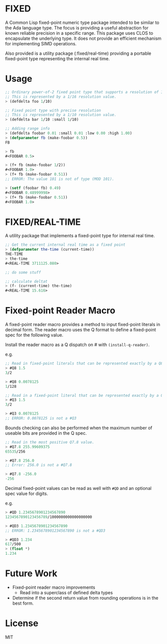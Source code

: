 FIXED
=====

A Common Lisp fixed-point numeric type package intended to be similar to the Ada language type.  The focus is providing a useful abstraction for known reliable precision in a specific range.  This package uses CLOS to encapsulate the underlying type.  It does not provide an efficient mechanism for implementing SIMD operations.

Also provided is a utility package (:fixed/real-time) providing a portable fixed-point type representing the internal real time.

Usage
=====

```lisp
;; Ordinary power-of-2 fixed point type that supports a resolution of 1/10.
;; This is represented by a 1/16 resolution value.
> (defdelta foo 1/10)

;; Fixed point type with precise resolution
;; This is represented by a 1/10 resolution value.
> (defdelta bar 1/10 :small 1/10)

;; Adding range info
> (defdelta foobar 0.01 :small 0.01 :low 0.00 :high 1.00)
> (defparameter fb (make-foobar 0.5))
FB

> fb
#<FOOBAR 0.5>

> (f+ fb (make-foobar 1/2))
#<FOOBAR 1.0>
> (f+ fb (make-foobar 0.51))
;; ERROR: The value 101 is not of type (MOD 101).

> (setf (foobar fb) 0.49)
#<FOOBAR 0.48999998>
> (f+ fb (make-foobar 0.51))
#<FOOBAR 1.0>
```

FIXED/REAL-TIME
===============

A utility package that implements a fixed-point type for internal real time.

```lisp
;; Get the current internal real time as a fixed point
> (defparameter the-time (current-time))
THE-TIME
> the-time
#<REAL-TIME 3711125.080>

;; do some stuff

;; calculate deltat
> (f- (current-time) the-time)
#<REAL-TIME 15.616>
```

Fixed-point Reader Macro
========================

A fixed-point reader macro provides a method to input fixed-point literals in decimal form.  The reader macro uses the Q format to define a fixed-point spec for the following value.

Install the reader macro as a Q dispatch on # with `(install-q-reader)`.

e.g.

```lisp
;; Read in fixed-point literals that can be represented exactly by a Q8 spec.
> #Q8 1.5
3/2

> #Q8 0.0078125
1/128

;; Read in a fixed-point literal that can be represented exactly by a Q3 spec, and one that can't.
> #Q3 1.5
3/2

> #Q3 0.0078125
;; ERROR: 0.0078125 is not a #Q3
```

Bounds checking can also be performed when the maximum number of useable bits are provided in the Q spec.

```lisp
;; Read in the most positive Q7.8 value.
> #Q7.8 255.99609375
65535/256

> #Q7.8 256.0
;; Error: 256.0 is not a #Q7.8

> #Q7.8 -256.0
-256
```

Decimal fixed-point values can be read as well with `#QD` and an optional spec value for digits.

e.g.
```lisp
> #QD 1.2345678901234567890
1234567890123456789/1000000000000000000

> #QD3 1.2345678901234567890
;; ERROR: 1.2345678901234567890 is not a #QD3

> #QD3 1.234
617/500
> (float *)
1.234
```

Future Work
===========
- Fixed-point reader macro improvements
  - Read into a superclass of defined delta types
- Determine if the second return value from rounding operations is in the best form.

License
=======

MIT
